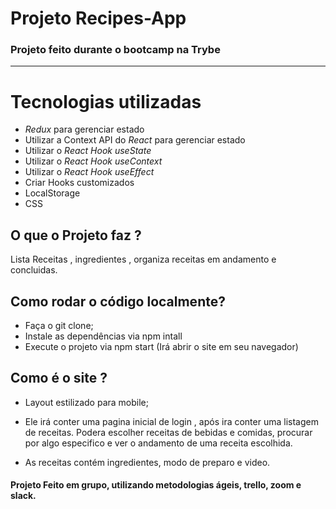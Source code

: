 # Projeto Recipes-App

### Projeto feito durante o bootcamp na Trybe
---

#  Tecnologias utilizadas

  - _Redux_ para gerenciar estado
  - Utilizar a Context API do _React_ para gerenciar estado
  - Utilizar o _React Hook useState_
  - Utilizar o _React Hook useContext_
  - Utilizar o _React Hook useEffect_
  - Criar Hooks customizados
  - LocalStorage
  - CSS


## O que o Projeto faz ?

Lista Receitas , ingredientes , organiza receitas em andamento e concluidas.

## Como rodar o código localmente?

- Faça o git clone;
- Instale as dependências via npm intall
- Execute o projeto via npm start (Irá abrir o site em seu navegador)
 

## Como é o site ?

 - Layout estilizado para mobile;

 - Ele irá conter uma pagina inicial de login , após ira conter uma listagem de receitas. Podera escolher receitas de bebidas e comidas, procurar por algo especifico 
e ver o andamento de uma receita escolhida. 
 - As receitas contém ingredientes, modo de preparo e video.


#### Projeto Feito em grupo, utilizando metodologias ágeis, trello, zoom e slack.

